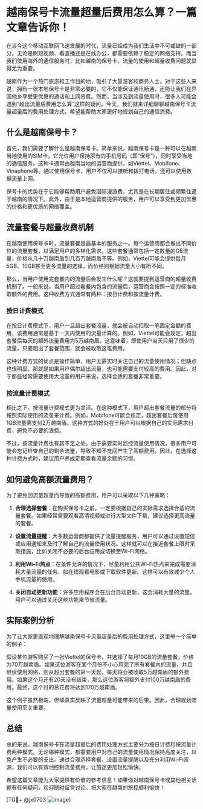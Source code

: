 # 越南保号卡流量超量后费用怎么算？一篇文章告诉你！

在当今这个移动互联网飞速发展的时代，流量已经成为我们生活中不可或缺的一部分。无论是刷短视频、看直播还是在线办公，都需要依赖于稳定的网络支持。而当我们使用海外的通信服务时，比如越南的保号卡，流量的使用和超量收费问题就显得尤为重要。

越南作为一个热门旅游和工作目的地，吸引了大量游客和商务人士。对于这些人来说，拥有一张本地保号卡是非常必要的，它不仅能保证通讯畅通，还能让我们在异国他乡享受更优惠的通话和上网资费。然而，当涉及到流量使用时，很多人可能会遇到“超出流量后费用怎么算”这样的疑问。今天，我们就来详细聊聊越南保号卡流量超量后的费用处理方式，希望能帮助大家更好地规划自己的通信消费。

## 什么是越南保号卡？

首先，我们需要了解什么是越南保号卡。简单来说，越南保号卡是一种可以在越南当地使用的SIM卡，它允许用户保持原有的手机号码（即“保号”），同时享受当地的通信服务。这种卡通常由越南当地的运营商提供，如Viettel、Mobifone、Vinaphone等。通过使用保号卡，用户不仅可以接听和拨打电话，还可以使用数据流量上网。

保号卡的优势在于它能够帮助用户避免国际漫游费，尤其是在长期居住或频繁往返于越南的情况下。此外，由于是本地运营商提供的服务，用户可以享受到更加优惠的价格和更优质的网络覆盖。

## 流量套餐与超量收费机制

在越南使用保号卡时，流量套餐是最基本的服务之一。每个运营商都会推出不同价位的流量套餐，以满足用户的多样化需求。这些套餐通常包括一定数量的GB流量，价格从几十万越南盾到几百万越南盾不等。例如，Viettel可能会提供每月5GB、10GB甚至更多流量的选择，而价格则根据流量大小有所不同。

那么，当用户使用完套餐内的流量后会发生什么呢？这就要提到运营商的超量收费机制了。一般来说，当用户超过套餐内包含的流量后，运营商会按照一定的标准收取额外的费用。这种收费方式通常有两种：按日计费和按流量计费。

### 按日计费模式

在按日计费模式下，用户一旦超出套餐流量，就会被自动扣取一笔固定金额的费用，该费用通常是基于一天内使用的流量计算的。例如，Viettel可能会规定，超出套餐后每天的额外流量费用为5万越南盾。这意味着，即使用户当天只用了很少的流量，只要超出了套餐范围，就会被收取这笔费用。

这种计费方式的优点是操作简单，用户无需实时关注自己的流量使用情况；但缺点也很明显，那就是如果用户偶尔超出流量，也可能需要支付较高的费用。因此，对于那些经常需要使用大流量的用户来说，选择合适的套餐非常重要。

### 按流量计费模式

相比之下，按流量计费模式更为灵活。在这种模式下，用户超出套餐流量的部分将按照实际使用的流量来计费。例如，Mobifone可能会规定，超出套餐后每使用1GB流量需支付2万越南盾。这种方式的好处在于用户可以根据自己的实际需求付费，避免不必要的浪费。

不过，按流量计费也有其不足之处。由于需要实时监控流量使用情况，很多用户可能会忘记检查自己的剩余流量，导致不知不觉间产生了高额费用。因此，在选择这种计费方式时，建议用户养成定期查看流量余额的习惯。

## 如何避免高额流量费用？

为了避免因流量超量而导致的高额费用，用户可以采取以下几种策略：

1. **合理选择套餐**：在购买保号卡之前，一定要根据自己的实际需求选择合适的流量套餐。如果经常需要观看高清视频或进行大型文件下载，建议选择更高流量的套餐。
   
2. **设置流量提醒**：大多数运营商都提供了流量提醒服务，用户可以通过设置短信或应用通知来及时了解自己的流量使用状况。这样就可以在接近套餐上限时采取措施，比如关闭不必要的后台应用或切换至Wi-Fi网络。

3. **利用Wi-Fi热点**：在条件允许的情况下，尽量利用公共Wi-Fi热点来完成需要消耗大量流量的任务，如在线观看电影或下载软件更新。这样可以有效减少个人手机流量的使用。

4. **关闭自动更新功能**：许多应用程序会在后台自动更新，这会消耗大量的流量。用户可以通过关闭这些功能来节省流量。

## 实际案例分析

为了让大家更直观地理解越南保号卡流量超量后的费用处理方式，这里举一个简单的例子：

假设某位游客购买了一张Viettel的保号卡，并选择了每月10GB的流量套餐，价格为70万越南盾。如果这位游客在某个月份不小心用完了所有套餐内的流量，并且继续使用网络，则从超出套餐的第一天起，每天将会被收取5万越南盾的额外费用。如果这个月还有20天没有结束，那么这位游客将额外支付100万越南盾的费用。最终，这个月的总花费将达到170万越南盾。

这个例子虽然极端，但却真实反映了流量超量可能带来的后果。因此，合理规划流量使用至关重要。

## 总结

总的来说，越南保号卡在流量超量后的费用处理方式主要分为按日计费和按流量计费两种模式。无论哪种模式，都需要用户对自己的流量使用情况保持高度关注，以免产生不必要的支出。通过合理选择套餐、设置流量提醒以及充分利用Wi-Fi资源，我们可以有效地控制流量费用，让旅途更加轻松愉快。

希望这篇文章能为大家提供有价值的参考信息！如果你对越南保号卡或其他相关话题有任何疑问，欢迎随时留言讨论。祝大家在越南的旅程顺利愉快！

[TG💪+ @jx0703 ![Image](https://github.com/user-attachments/assets/dbca1d08-cadb-493c-b0ec-ad6f7a83f270)]
